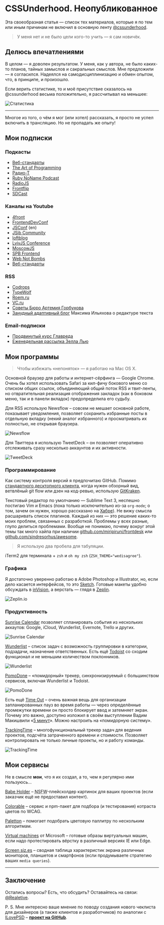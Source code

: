 CSSUnderhood. Неопубликованное
==============================

Эта своеобразная статья — список тех материалов, которые я по тем или иным причинам не включил в основную ленту [@cssunderhood](//cssunderhood.ru/realetive).

> У меня нет и не было цели кого-то учить — я сам новичёк.

## Делюсь впечатлениями

В целом — я доволен результатом. У меня, как у автора, не было каких-то планов, тайных замыслов и сакральных смыслов. Мне предложили — я согласился. Надеялся на самодисциплинизацию и обмен опытом, что, в принципе, и произошло.

Если верить статистике, то и моё присутствие сказалось на @cssunderhood весьма положительно, я рассчитывал на меньшее:

![Cтатистика](images/stats.png)

- - -

Многое из того, о чём я мог (или хотел) рассказать, я просто не успел включить в трансляцию. Но не пропадать же опыту!

Мои подписки
------------

### Подкасты

* [Веб-стандарты](//itunes.apple.com/ru/podcast/veb-standarty/id1080500016?mt=2)
* [The Art of Programming](//itunes.apple.com/ru/podcast/the-art-of-programming/id1046278525?mt=2)
* [Радио-Т](//itunes.apple.com/ru/podcast/radio-t/id256504435?mt=2)
* [Ruby NoName Podcast](//itunes.apple.com/ru/podcast/ruby-noname-podcast/id581390515?mt=2)
* [RadioJS](//itunes.apple.com/ru/podcast/radiojs/id904938655?mt=2)
* [Frontflip](//itunes.apple.com/ru/podcast/frontflip/id884716456?mt=2)
* [SDCast](//itunes.apple.com/ru/podcast/sdcast/id890468606?mt=2)

### Каналы на Youtube

* [4front](//www.youtube.com/channel/UCj3KH8jxwcT5zOrByWmNXhA/videos)
* [FrontendDevConf](//www.youtube.com/user/FrontendDevConf/videos)
* [JSConf](//www.youtube.com/user/jsconfeu/videos) (en)
* [JSib Community](//www.youtube.com/channel/UCmnYKBoddVb6GBlOJpZxFFg/videos)
* [loftblog](//www.youtube.com/user/loftblog/videos)
* [LvivJS Conference](//www.youtube.com/channel/UC6FuC3toXWdpNTVYdFd4quA)
* [MoscowJS](//www.youtube.com/user/moscowjs/videos)
* [SPB Frontend](//www.youtube.com/channel/UCWjDubFXv8I1vWEb47s9_IA/videos)
* [Web Not Bombs](//www.youtube.com/user/webnotbombsvideos/videos)
* [Веб-стандарты](//www.youtube.com/user/wstdays/videos)

### RSS

* [Codrops](//feeds2.feedburner.com/tympanus)
* [TypeWolf](//www.typewolf.com/feed)
* [Roem.ru](//roem.ru/rss/roem-all-news.xml)
* [VC.ru](//vc.ru/feed)
* [Советы Бюро Артемия Горбунова](//artgorbunov.ru/bb/soviet/rss/)
* [Занудный адаптивный блог](//maximilyahov.ru/blog/rss/) Максима Ильяхова о редактуре текста

### Email-подписки

* [Продвинутый курс Главреда](//maximilyahov.ru/glvrd-pro/)
* [Еженедельная рассылка Зелла Лью](//zellwk.com/)

Мои программы
-------------

> Чтобы избежать «непоняток» — я работаю на Mac OS X.

Основной браузер для работы и интернет-сёрфинга — Google Chrome. Очень бы хотел использовать Safari за кил-фичу бокового меню со списком общих ссылок, объединяющий общий поток RSS и твит-ленты, но отвратительная реализация отображения закладок (как в боковом меню, так и в панели вкладок) предопределила его судьбу.

Для RSS использую Newsflow – совсем не мешает основной работе, показывает уведомления, позволяет сохранить избранные посты в отдельную вкладку (некий аналог избранного) и просматривать их полностью, не открывая браузера.

![Newsflow](images/newsflow.png)

Для Твиттера я использую TweetDeck – он позволяет оперативно отслеживать сразу несколько аккаунтов и их активности.

![TweetDeck](images/tweetdeck.png)

### Программирование

Как систему контроля версий я предпочитаю GitHub. Помимо [стандартного десктопного клиента](//desktop.github.com/), когда нужен обзорный вид, ветвлёный git flow или дзен на код-ревью, использую [GitKraken](//www.gitkraken.com/).

Текстовый редактор по умолчанию — Sublime Text 3, неспешно постигаю Vim и Emacs (пока только исключительно из-за `org-mode`; о том, зачем он нужен, хорошо рассказано на [Хабре](//habrahabr.ru/post/28098/)). Не вижу смысла расшаривать список плагинов. Каждый из них — это решение каких-то моих проблем, связанных с разработкой. Проблемы у всех разные, глупо делиться проблемами. Вообще не понимаю, почему вокруг этой темы так много хайпа при наличии [github.com/miripiruni/frontdesk](//github.com/miripiruni/frontdesk) или [github.com/sindresorhus/awesome](//github.com/sindresorhus/awesome).

> Я использую два пробела для табуляции.

iTerm2 для терминала + `zsh` и `oh my zsh` (`ZSH_THEME="wedisagree"`).

### Графика

Я достаточно уверенно работаю в Adobe Photoshop и Illustrator, но, если дело каcается интерфейсов, то это [Sketch](//www.sketchapp.com/). Готовые макеты удобно обсуждать в [inVision](//www.invisionapp.com/), а верстать — глядя в [Zeplin](//zeplin.io/).

![Zeplin.io](images/zeplin.png)

### Продуктивность

[Sunrise Calendar](//calendar.sunrise.am/) позволяет спланировать события из нескольких аккаутов: Google, iCloud, Wunderlist, Evernote, Trello и других.

![Sunrise Calendar](images/sunrisecalendar.png)

[Wunderlist](//www.wunderlist.com) – список задач с возможность группировки в категории, подзадачи, назначение ответственных. Есть ещё [Todoist](//ru.todoist.com/) со сходим функционал и не меньшим количеством поклонников.

![Wunderlist](images/wunderlist.png)

[PomoDone](//pomodoneapp.com/) – «помидорный» трекер, синхронизируемый с большинством сервисов, включая Wunderlist и Todoist.

![PomoDone](images/pomodone.png)

Есть ещё [Time Out](https://itunes.apple.com/us/app/time-out-break-reminders/id402592703?mt=12) – очень важная вещь для организации запланированных пауз во время работы — через определённые промежутки времени он просто блокирует ввод и затемняет экран. Почему это важно, доступно изложил в своём выступлении Вадим Макишвили «[5 минут](https://youtu.be/iBHr8gKc5L8)». Можно настроить на «помидорную систему».

[TrackingTime](//trackingtime.co/) – многофункциональный трекер задач для ведения проектов, подсчёта затраченного времени и стоимости. Позволяет контролировать не только личные проекты, но и работу команды.

![TrackingTime](images/trackingtime.png)

Мои сервисы
-----------

Не в смысле __мои__, что я их создал, а то, чем я регулярно ими пользуюсь…

[Babe Holder](//babeholder.pixoil.com/) – <abbr title="«Not safe for work», небезопасно для работы">NSFW</abbr>-плейсхолдер картинок для ваших проектов (если заказчик ещё не предоставил контент).

[Colorable](//jxnblk.com/colorable) – сервис и npm-пакет для подбора (и тестирования) котраста цветов по WCAG.

[Paletton](//paletton.com) – помогает подобрать цветовую паллитру по нескольким алгоритмам.

[Virtual machines](//developer.microsoft.com/en-us/microsoft-edge/tools/vms/) от Microsoft – готовые образы виртуальных машин, если надо протестировать вёрстку в различный версиях IE или Edge.

[Screen siz.es](//screensiz.es/) – сводная таблица характеристик экрана различных мониторов, планшетов и смартфонов (если продумываете стратегию ваших `media queries`).

- - -

Заключение
----------

Остались вопросы? Есть, что обсудить? Оставайтесь на связи: [@Realetive](//twitter.com/realetive).

P. S. Мне интересно ваше мнение по поводу создания нового чеклиста для дизайнеров (а также клиентов и разработчиков) по аналогии с [ILovePSD](//i-love-psd.ru/) – __[проект на GitHub](//github.com/Realetive/client-designer-developer)__.